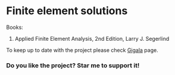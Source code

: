  # Finite element solutions
 
Books: 
1. Applied Finite Element Analysis, 2nd Edition, Larry J. Segerlind

To keep up to date with the project please check [Gigala](https://www.facebook.com/GigaTsk) page.
 
### Do you like the project? Star me to support it!
